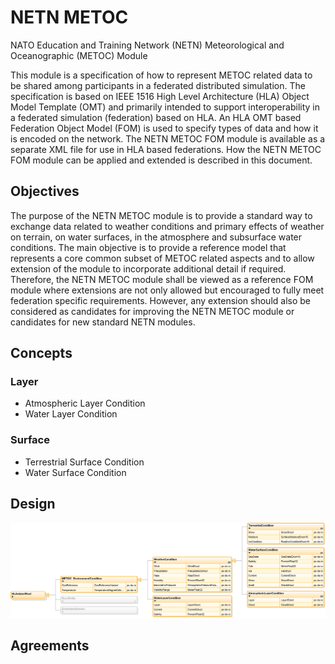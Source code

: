 # NETN METOC
NATO Education and Training Network (NETN) Meteorological and Oceanographic (METOC) Module

This module is a specification of how to represent METOC related data to be shared among participants in a federated distributed simulation. The specification is based on IEEE 1516 High Level Architecture (HLA) Object Model Template (OMT) and primarily intended to support interoperability in a federated simulation (federation) based on HLA. An HLA OMT based Federation Object Model (FOM) is used to specify types of data and how it is encoded on the network. The NETN METOC FOM module is available as a separate XML file for use in HLA based federations. How the NETN METOC FOM module can be applied and extended is described in this document.

## Objectives

The purpose of the NETN METOC module is to provide a standard way to exchange data related to weather conditions and primary effects of weather on terrain, on water surfaces, in the atmosphere and subsurface water conditions. The main objective is to provide a reference model that represents a core common subset of METOC related aspects and to allow extension of the module to incorporate additional detail if required. Therefore, the NETN METOC module shall be viewed as a reference FOM module where extensions are not only allowed but encouraged to fully meet federation specific requirements. However, any extension should also be considered as candidates for improving the NETN METOC module or candidates for new standard NETN modules.

## Concepts

### Layer
* Atmospheric Layer Condition
* Water Layer Condition

### Surface
* Terrestrial Surface Condition
* Water Surface Condition

## Design
![alt text](https://github.com/AMSP-04/NETN-METOC/blob/master/NETN-METOC_v0.4%20Object%20Class%20Tree.png "NETN METOC Object Classes")


## Agreements
